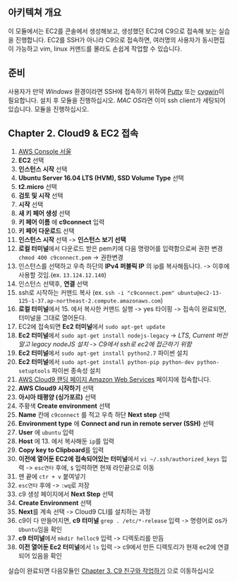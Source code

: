 ## 아키텍쳐 개요
이 모듈에서는 EC2를 콘솔에서 생성해보고, 생성했던 EC2에 C9으로 접속해 보는 실습을 진행합니다.
EC2를 SSH가 아니라 C9으로 접속하면, 여러명의 사용자가 동시편집이 가능하고 vim, linux 커맨드를 몰라도 손쉽게 작업할 수 있습니다.

## 준비
사용자가 만약 *Windows* 환경이라면 SSH에 접속하기 위하여 [Putty](https://www.chiark.greenend.org.uk/~sgtatham/putty/latest.html) 또는 [cygwin](https://cygwin.com/install.html)이 필요합니다. 설치 후 모듈을 진행하십시오. 
*MAC OS*라면 이미 ssh client가 세팅되어 있습니다. 모듈을 진행하십시오.

## Chapter 2. Cloud9 & EC2 접속
1. [AWS Console 서울](https://ap-northeast-2.console.aws.amazon.com/console/home?region=ap-northeast-2#)
2. **EC2** 선택
3. **인스턴스 시작** 선택
4. **Ubuntu Server 16.04 LTS (HVM), SSD Volume Type** 선택
5. **t2.micro** 선택
6. **검토 및 시작** 선택
7. **시작** 선택
8. **새 키 페어 생성** 선택
9. **키 페어 이름** 에 **c9connect** 입력
10. **키 페어 다운로드** 선택
11. **인스턴스 시작** 선택 -> **인스턴스 보기 선택**
12. **로컬 터미널**에서 다운로드 받은 pem키에 다음 명령어를 입력함으로써 권한 변경 `chmod 400 c9connect.pem` -> 권한변경
13. 인스턴스를 선택하고 우측 하단의 **IPv4 퍼블릭 IP** 의 ip를 복사해둡니다. -> 이후에 사용할 것임.(ex. `13.124.12.140`)
14. 인스턴스 선택후, **연결** 선택
15. ssh로 시작하는 커맨드 복사 (ex. `ssh -i "c9connect.pem" ubuntu@ec2-13-125-1-37.ap-northeast-2.compute.amazonaws.com`)
16. **로컬 터미널**에서 15. 에서 복사한 커맨드 실행 -> yes 타이핑 -> 접속이 완료되면, 터미널을 그대로 열어둔다.
17. EC2에 접속되면 **Ec2 터미널**에서 `sudo apt-get update`
18. **Ec2 터미널**에서 `sudo apt-get install nodejs-legacy` -> *LTS, Current 버전 말고 legacy nodeJS 설치* -> *C9에서 ssh로 ec2에 접근하기 위함*
19. **Ec2 터미널**에서 `sudo apt-get install python2.7` 파이썬 설치
20. **Ec2 터미널**에서 `sudo apt-get install python-pip python-dev python-setuptools` 파이썬 종속성 설치
21. [AWS Cloud9 랜딩 페이지 Amazon Web Services](https://aws.amazon.com/ko/cloud9/) 페이지에 접속합니다.
22. **AWS Cloud9 시작하기** 선택
23. **아시아 태평양 (싱가포르)** 선택
24. 주황색 **Create environment** 선택
25.  **Name** 칸에 `c9connect` 를 적고 우측 하단 **Next step** 선택
26. **Environment type** 에 **Connect and run in remote server (SSH)** 선택
27. **User** 에 `ubuntu` 입력
28. **Host** 에 13. 에서 복사해둔 `ip`를 입력
29. **Copy key to Clipboard**를 입력
30. **이전에 열어둔 EC2에 접속되어있는 터미널**에서 `vi ~/.ssh/authorized_keys` 입력 -> `esc연타` 후에, `$` 입력하면 현재 라인끝으로 이동
31. 맨 끝에 `ctr + v` 붙여넣기
32. `esc연타` 후에 -> `:wq`로 저장
33. c9 생성 페이지에서 **Next Step** 선택
34. **Create Environment** 선택
35. **Next**를 계속 선택 -> Cloud9 CLI를 설치하는 과정
36. c9이 다 만들어지면, **c9 터미널** `grep . /etc/*-release` 입력 -> 명령어로 os가 `Ubuntu`임을 확인
37. **c9 터미널**에서 `mkdir helloc9` 입력 -> 디렉토리를 만듬
38. **이전 열어둔 Ec2 터미널**에서 `ls` 입력 -> c9에서 만든 디렉토리가  현재 ec2에 연결되어 있음을 확인

실습이 완료되면 다음모듈인 [Chapter 3. C9 친구와 작업하기](../3_c9withFriends) 으로 이동하십시오
